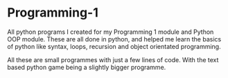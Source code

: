 # Programming-1
All python programs I created for my Programming 1 module and Python OOP module.
These are all done in python, and helped me learn the basics of python like syntax, loops, recursion and object orientated programming.

All these are small programmes with just a few lines of code. With the text based python game being a slightly bigger programme.
